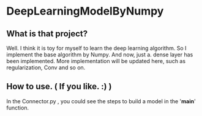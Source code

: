 # DeepLearningModelByNumpy

## What is that project?
Well. I think it is toy for myself to learn the deep learning algorithm. So I implement the base algorithm by Numpy.
And now, just a. dense layer has been implemented. More implementation will be updated here, such as regularization, Conv and so on.

## How to use. (   If you like. :)   )
In the Connector.py , you could see the steps to build a model in the '__main__' function.

